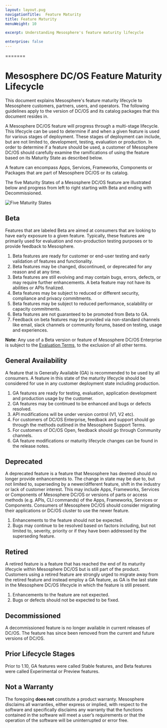 ```yaml
---
layout: layout.pug
navigationTitle:  Feature Maturity
title: Feature Maturity
menuWeight: 10

excerpt: Understanding Mesosphere's feature maturity lifecycle

enterprise: false
---
```



=======
<!-- The source repository for this topic is https://github.com/dcos/dcos-docs-site -->

# <a name="lifecycle"></a>Mesosphere DC/OS Feature Maturity Lifecycle

This document explains Mesosphere's feature maturity lifecycle to Mesosphere customers, partners, users, and operators.  The following guidelines apply to the version of DC/OS and its catalog packages that this document resides in.

A Mesosphere DC/OS feature will progress through a multi-stage lifecycle.  This lifecycle can be used to determine if and when a given feature is used for various stages of deployment.  These stages of deployment can include, but are not limited to, development, testing, evaluation or production.  In order to determine if a feature should be used, a customer of Mesosphere DC/OS should carefully examine the ramifications of using the feature based on its Maturity State as described below.

A feature can encompass Apps, Services, Frameworks, Components or Packages that are part of Mesosphere DC/OS or its catalog.

The five Maturity States of a Mesosphere DC/OS feature are illustrated below and progress from left to right starting with Beta and ending with Decommissioned.

![Five Maturity States](/1.11/img/five_maturity_states.png)

## <a name="beta">Beta

Features that are labeled Beta are aimed at consumers that are looking to have early exposure to a given feature.  Typically, these features are primarily used for evaluation and non-production testing purposes or to provide feedback to Mesosphere.

1. Beta features are ready for customer or end-user testing and early validation of features and functionality.
2. Beta features may be changed, discontinued, or deprecated for any reason and at any time.
3. Beta features are still evolving and may contain bugs, errors, defects, or may require further enhancements. A beta feature may not have its abilities or APIs finalized.
4. Beta features may be subject to reduced or different security, compliance and privacy commitments.
5. Beta features may be subject to reduced performance, scalability or capacity commitments.
6. Beta features are not guaranteed to be promoted from Beta to GA.
7. Feedback on beta features may be provided via non-standard channels like email, slack channels or community forums, based on testing, usage and experiences.

**Note**: Any use of a Beta version or feature of Mesosphere DC/OS Enterprise is subject to the [Evaluation Terms](https://mesosphere.com/mesosphere-support-terms/), to the exclusion of all other terms.

## <a name="general_availability">General Availability

A feature that is Generally Available (GA) is recommended to be used by all consumers. A feature in this state of the maturity lifecycle should be considered for use in any customer deployment state including production.

1. GA features are ready for testing, evaluation, application development and production usage by the customer.
2. GA features may be continued to be enhanced and bugs or defects resolved.
3. API modifications will be under version control (V1, V2 etc).
4. For customers of DC/OS Enterprise, feedback and support should go through the methods outlined in the Mesosphere Support Terms.
5. For customers of DC/OS Open, feedback should go through Community channels.
6. GA feature modifications or maturity lifecycle changes can be found in the release notes.

## <a name="depreciated">Deprecated

A deprecated feature is a feature that Mesosphere has deemed should no longer provide enhancements to.  The change in state may be due to, but not limited to, superseding by a newer/different feature, shift in the industry or lack of customer interest. This may include Apps, Frameworks, Services or Components of Mesosphere DC/OS or versions of parts or access methods (e.g. APIs, CLI commands) of the Apps, Frameworks, Services or Components.  Consumers of Mesosphere DC/OS should consider migrating their applications or DC/OS cluster to use the newer feature.

1. Enhancements to the feature should not be expected.
2. Bugs may continue to be resolved based on factors including, but not limited to, severity, priority or if they have been addressed by the superseding feature.

## <a name="retired">Retired

A retired feature is a feature that has reached the end of its maturity lifecycle within Mesosphere DC/OS but is still part of the product.  Customers using a retired feature are strongly urged to migrate away from the retired feature and instead employ a GA feature, as GA is the last state in the Mesosphere DC/OS lifecycle in which the feature is still present.

1. Enhancements to the feature are not expected.
2. Bugs or defects should not be expected to be fixed.

## <a name="decommissioned">Decommissioned

A decommissioned feature is no longer available in current releases of DC/OS. The feature has since been removed from the current and future versions of DC/OS.

## <a name="prior-lifecycle-stages">Prior Lifecycle Stages

Prior to 1.10, GA features were called Stable features, and Beta features were called Experimental or Preview features.

## <a name="not_a_warranty">Not a Warranty

The foregoing **does not** constitute a product warranty.  Mesosphere disclaims all warranties, either express or implied, with respect to the software and specifically disclaims any warranty that the functions contained in the software will meet a user’s requirements or that the operation of the software will be uninterrupted or error free.
